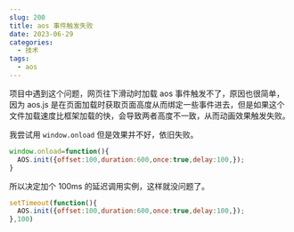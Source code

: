 ```yaml
---
slug: 200
title: aos 事件触发失败
date: 2023-06-29
categories: 
  - 技术
tags:
  - aos
---
```


项目中遇到这个问题，网页往下滑动时加载 aos 事件触发不了，原因也很简单，因为 aos.js 是在页面加载时获取页面高度从而绑定一些事件进去，但是如果这个文件加载速度比框架加载的快，会导致两者高度不一致，从而动画效果触发失败。

我尝试用 `window.onload` 但是效果并不好，依旧失败。

```js
window.onload=function(){
  AOS.init({offset:100,duration:600,once:true,delay:100,});
}
```

所以决定加个 100ms 的延迟调用实例，这样就没问题了。

```js
setTimeout(function(){
  AOS.init({offset:100,duration:600,once:true,delay:100,});
},100)
```
